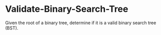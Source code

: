 # Validate-Binary-Search-Tree
Given the root of a binary tree, determine if it is a valid binary search tree (BST).

